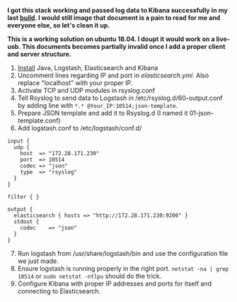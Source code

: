 **I got this stack working and passed log data to Kibana successfully in my last [build](https://github.com/jisosomppi/log-analysis/blob/master/builds/rsyslog-logstash-es-kibana/configuring.md). I would still image that document is a pain to read for me and everyone else, so let's clean it up.**

**This is a working solution on ubuntu 18.04. I doupt it would work on a live-usb. This documents becomes partially invalid once I add a proper client and server structure.**

1) [Install](https://github.com/jisosomppi/log-analysis/blob/master/builds/rsyslog-logstash-es-kibana/Installations.md) Java, Logstash, Elasticsearch and Kibana  
2) Uncomment lines regarding IP and port in *elasticsearch.yml*. Also replace "localhost" with your proper IP.  
3) Activate TCP and UDP modules in rsyslog.conf  
4) Tell Rsyslog to send data to Logstash in /etc/rsyslog.d/60-output.conf by adding line with `*.* @Your_IP:10514;json-template`.    
5) Prepare JSON template and add it to Rsyslog.d (I named it 01-json-template.conf)  
6) Add logstash.conf to /etc/logstash/conf.d/  
```
input {
  udp {
    host  => "172.28.171.230"
    port  => 10514
    codec => "json"
    type  => "rsyslog"
  }
}

filter { }

output {
  elasticsearch { hosts => "http://172.28.171.230:9200" }
  stdout {
    codec    => "json"
  }
}
```
7) Run logstash from /usr/share/logstash/bin and use the configuration file we just made.
8) Ensure logstash is running properly in the right port. `netstat -na | grep 10514` or `sudo netstat -ntlpu` should do the trick.  
9) Configure Kibana with proper IP addresses and ports for itself and connecting to Elasticsearch.
